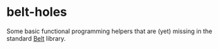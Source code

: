 # belt-holes

Some basic functional programming helpers that are (yet) missing in the standard [Belt](https://bucklescript.github.io/bucklescript/api/Belt.html) library.
